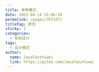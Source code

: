 ```yaml
---
title: 单例模式
date: 2023-04-14 15:06:59
permalink: /pages/7bf1df/
titleTag: 原创
sticky: 1
categories:
  - 系统设计
tags:
  - 设计模式
author: 
  name: JavaTanzhiwei
  link: https://gitee.com/JavaTanzhiwei
---
```

